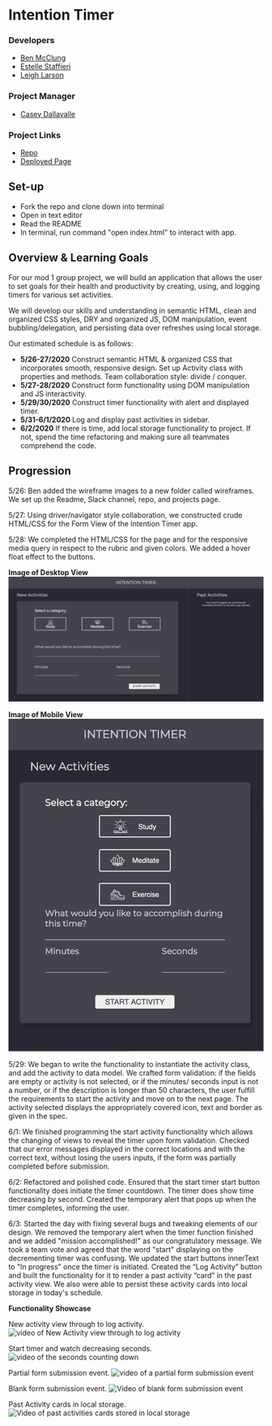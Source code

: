 # Intention Timer
### Developers
- [Ben McClung](https://github.com/AurumValian)
- [Estelle Staffieri](https://github.com/Estaffieri)
- [Leigh Larson](https://github.com/leighlars)
### Project Manager
- [Casey Dallavalle](https://github.com/cbdallavalle)
### Project Links
- [Repo](https://github.com/leighlars/intention-timer)
- [Deployed Page](https://leighlars.github.io/intention-timer/)

## Set-up
- Fork the repo and clone down into terminal
- Open in text editor
- Read the README
- In terminal, run command "open index.html" to interact with app.

## Overview & Learning Goals
For our mod 1 group project, we will build an application that allows the user to set goals for their health and productivity by creating, using, and logging timers for various set activities.

We will develop our skills and understanding in semantic HTML, clean and organized CSS styles, DRY and organized JS, DOM manipulation, event bubbling/delegation, and persisting data over refreshes using local storage.

Our estimated schedule is as follows:
- **5/26-27/2020** Construct semantic HTML & organized CSS that incorporates smooth, responsive design. Set up Activity class with properties and methods. Team collaboration style: divide / conquer.
- **5/27-28/2020** Construct form functionality using DOM manipulation and JS interactivity.
- **5/29/30/2020** Construct timer functionality with alert and displayed timer.
- **5/31-6/1/2020** Log and display past activities in sidebar.
- **6/2/2020** If there is time, add local storage functionality to project. If not, spend the time refactoring and making sure all teammates comprehend the code.

## Progression

5/26: Ben added the wireframe images to a new folder called wireframes. We set up the Readme, Slack channel, repo, and projects page.

5/27: Using driver/navigator style collaboration, we constructed crude HTML/CSS for the Form View of the Intention Timer app.

5/28: We completed the HTML/CSS for the page and for the responsive media query in respect to the rubric and given colors.  We added a hover float effect to the buttons.

**Image of Desktop View**
![image of desktop view](/readme-images/desktop-view.png)

**Image of Mobile View**
![image of mobile view](/readme-images/mobile-view.png)

5/29: We began to write the functionality to instantiate the activity class, and add the activity to data model. We crafted form validation: if the fields are empty or activity is not selected, or if the minutes/ seconds input is not a number, or if the description is longer than 50 characters, the user fulfill the requirements to start the activity and move on to the next page. The activity selected displays the appropriately covered icon, text and border as given in the spec.

6/1: We finished programming the start activity functionality which allows the changing of views to reveal the timer upon form validation. Checked that our error messages displayed in the correct locations and with the correct text, without losing the users inputs,  if the form was partially completed before submission.

6/2: Refactored and polished code. Ensured that the start timer start button functionality does initiate the timer countdown. The timer does show time decreasing by second. Created the temporary alert that pops up when the timer completes, informing the user.

6/3: Started the day with fixing several bugs and tweaking elements of our design. We removed the temporary alert when the timer function finished and we added "mission accomplished!" as our congratulatory message. We took a team vote and agreed that the word "start" displaying on the decrementing timer was confusing. We updated the start buttons innerText to "In progress" once the timer is initiated. Created the “Log Activity” button and built the functionality for it to render a past activity “card” in the past activity view. We also were able to persist these activity cards into local storage in today's schedule.

**Functionality Showcase**

New activity view through to log activity.
![video of New Activity view through to log activity](https://media.giphy.com/media/kdRlyL785BKGA9HoMF/giphy.gif)

Start timer and watch decreasing seconds.
![video of the seconds counting down](https://media.giphy.com/media/jtXBUY0MLe7TqyLcjD/giphy.gif)

Partial form submission event.
![video of a partial form submission event](https://media.giphy.com/media/VEUw2ydXV20rP3znTA/giphy.gif)

Blank form submission event.
![Video of blank form submission event](https://media.giphy.com/media/StLm9xRCY6NrUuEV6z/giphy.gif)

Past Activity cards in local storage.
![Video of past activities cards stored in local storage](https://media.giphy.com/media/dt1BB5JP3F0iCnIfbV/giphy.gif)
